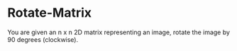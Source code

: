 # Rotate-Matrix
You are given an n x n 2D matrix representing an image, rotate the image by 90 degrees (clockwise).
